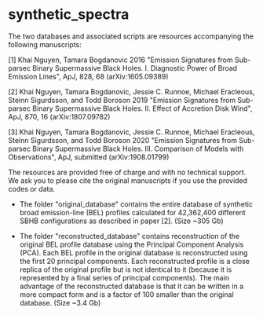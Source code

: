 # synthetic_spectra

The two databases and associated scripts are resources accompanying the following manuscripts: 

[1] Khai Nguyen, Tamara Bogdanovic 2016 "Emission Signatures from Sub-parsec Binary Supermassive Black Holes. I. Diagnostic Power of Broad Emission Lines", ApJ, 828, 68 (arXiv:1605.09389)

[2] Khai Nguyen, Tamara Bogdanovic, Jessie C. Runnoe, Michael Eracleous, Steinn Sigurdsson, and Todd Boroson 2019 "Emission Signatures from Sub-parsec Binary Supermassive Black Holes. II. Effect of Accretion Disk Wind", ApJ, 870, 16 (arXiv:1807.09782)

[3] Khai Nguyen, Tamara Bogdanovic, Jessie C. Runnoe, Michael Eracleous, Steinn Sigurdsson, and Todd Boroson 2020 "Emission Signatures from Sub-parsec Binary Supermassive Black Holes. III. Comparison of Models with Observations", ApJ, submitted (arXiv:1908.01799)

The resources are provided free of charge and with no technical support. We ask you to please cite the original manuscripts if you use the provided codes or data.

+ The folder "original_database" contains the entire database of synthetic broad emission-line (BEL) profiles calculated for 42,362,400 different SBHB configurations as described in paper [2]. (Size ~305 Gb)

+ The folder "reconstructed_database" contains reconstruction of the original BEL profile database using the Principal Component Analysis (PCA). Each BEL profile in the original database is reconstructed using the first 20 principal components. Each reconstructed profile is a close replica of the original profile but is not identical to it (because it is represented by a final series of principal components). The main advantage of the reconstructed database is that it can be written in a more compact form and is a factor of 100 smaller than the original database. (Size ~3.4 Gb)
